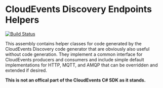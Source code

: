 # CloudEvents Discovery Endpoints Helpers

[![Build Status](https://github.com/clemensv/CloudNative.CloudEvents.Endpoints/workflows/Build%20and%20Release/badge.svg)](https://github.com/OWNER/REPO/actions)


This assembly contains helper classes for code generated by the CloudEvents Discovery code generator that are obviously also useful 
without code generation. They implement a common interface for CloudEvents producers and consumers and include simple default 
implementations for HTTP, MQTT, and AMQP that can be overridden and extended if desired. 

**This is not an offical part of the CloudEvents C# SDK as it stands.** 


